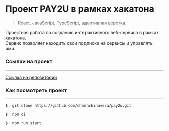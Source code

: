 # **Проект PAY2U в рамках хакатона**
>React, JavaScript, TypeScript, адаптивная верстка.

Проектная работа по созданию интерактивного веб-сервиса в рамках хакатона.  
Сервис позволяет находить свои подписки на сервисы и управлять ими.


### **Ссылки на проект**
***
[Ссылка на репозиторий](https://github.com/chashchinavera/pay2u)   


### **Как посмотреть проект**
***
```
$  git clone https://github.com/chashchinavera/pay2u.git
```
```
$  npm ci
```
```
$  npm run start
```